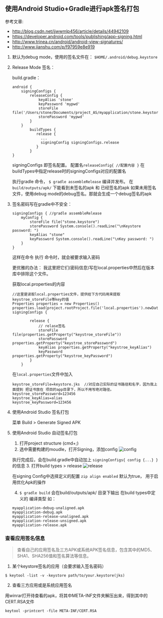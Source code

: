 ## 使用Android Studio+Gradle进行apk签名打包

参考文章:
- http://blog.csdn.net/jjwwmlp456/article/details/44942109  
- https://developer.android.com/tools/publishing/app-signing.html  
- http://www.trinea.cn/android/android-view-signatures/  
- http://www.jianshu.com/p/f97959e8e919  

1. 默认为debug mode，使用的签名文件在： `$HOME/.android/debug.keystore`

2. Release Mode 签名：

    build.gradle：
    ```    
    android {  
        signingConfigs {  
            releaseConfig {  
                keyAlias 'stone'  
                keyPassword 'mypwd'  
                storeFile file('/Users/stone/Documents/project_AS/myapplication/stone.keystore')  
                storePassword 'mypwd'  
            }  
        }  
            buildTypes {  
               release {  
                 ...  
                 signingConfig signingConfigs.release  
               }  
            }  
    }
    ```  
    signingConfigs 即签名配置。 配置名`releaseConfig{ //配置内容 }`
    在buildTypes中指定release时的signingConfigs对应的配置名

    执行gradle 命令， `$ gradle assembleRelease`
    编译并发布。 在`build/outputs/apk/` 下能看到未签名的apk 和 已经签名的apk
    如果未用签名文件，使用debug mode的debug签名。那就会生成一个debug签名的apk

3. 签名密码写在gradle中不安全：
    ```
    signingConfigs { //gradle assembleRelease  
        myConfig {  
            storeFile file("stone.keystore")  
            storePassword System.console().readLine("\nKeystore password: ")  
            keyAlias "stone"  
            keyPassword System.console().readLine("\nKey password: ")  
        }  
    }  
    ```
    这样在命令 执行 命令时，就会被要求输入密码

    更优雅的办法：
    我这里把它们(密码信息)写在local.properties中然后在版本库中排除这个文件。

    获取local.properties的内容
    ```
    //这里是读取local.properties文件，提供给下方代码用来提取keystroe_storeFile等key的值
    Properties properties = new Properties()
    properties.load(project.rootProject.file('local.properties').newDataInputStream())
    signingConfigs {

            release {
                // relase签名
                storeFile file(properties.getProperty("keystroe_storeFile"))
                storePassword properties.getProperty("keystroe_storePassword")
                keyAlias properties.getProperty("keystroe_keyAlias")
                keyPassword properties.getProperty("keystroe_keyPassword")
            }
        }
    ```
    在`local.properties`文件中加入
    ```
    keystroe_storeFile=keystore.jks  //对应自己实际的证书路径和名字，因为我上面提到 把证书放在 项目的app目录下，所以不用写绝对路径。
    keystroe_storePassword=123456
    keystroe_keyAlias=alias
    keystroe_keyPassword=123456
    ```
4. 使用Android Studio 签名打包

    菜单 Build > Generate Signed APK

5. 使用Android Studio 自动签名打包

    1. 打开project structure (cmd+;)
    2. 选中需要构建的moudle，打开Signing，添加config
     ![config](http://img.blog.csdn.net/20150408163615227?watermark/2/text/aHR0cDovL2Jsb2cuY3Nkbi5uZXQvamp3d21scDQ1Ng==/font/5a6L5L2T/fontsize/400/fill/I0JBQkFCMA==/dissolve/70/gravity/Center)

      执行完成后，会在build.gradle中自动加上 `signingConfigs{ config {...} }`的信息
    3. 打开build types > release
    ![release](http://img.blog.csdn.net/20150408164124479?watermark/2/text/aHR0cDovL2Jsb2cuY3Nkbi5uZXQvamp3d21scDQ1Ng==/font/5a6L5L2T/fontsize/400/fill/I0JBQkFCMA==/dissolve/70/gravity/Center)

    在signing Config中选择定义的配置
    `zip align enabled` 默认为true， 用于启用优化Apk的操作

    4. `$ gradle build`
      会在build/outputs/apk/ 目录下输出 在build types中定义的 编译类型
     如：
      ```
      myapplication-debug-unaligned.apk
      myapplication-debug.apk
      myapplication-release-unaligned.apk
      myapplication-release-unsigned.apk
      myapplication-release.apk
      ```

### 查看应用签名信息
 >查看自己的应用签名及三方APK或系统APK签名信息，包含其中的MD5、SHA1、SHA256值和签名算法等信息。

1. 某个keystore签名的应用（会要求输入签名密码）

 ```
 $ keytool -list -v -keystore path/to/your.keystore(jks)
 ```

2. 查看三方应用或是系统应用签名

用winrar打开待查看的apk，将其中META-INF文件夹解压出来，得到其中的CERT.RSA文件

```
keytool -printcert -file META-INF/CERT.RSA
```
